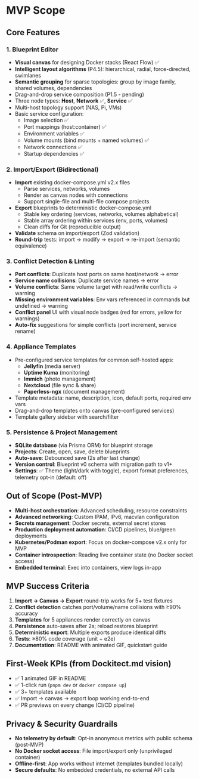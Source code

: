 # MVP Scope

## Core Features

### 1. Blueprint Editor

- **Visual canvas** for designing Docker stacks (React Flow) ✅
- **Intelligent layout algorithms** (P4.5): hierarchical, radial, force-directed, swimlanes
- **Semantic grouping** for sparse topologies: group by image family, shared volumes, dependencies
- Drag-and-drop service composition (P1.5 - pending)
- Three node types: **Host**, **Network** ✅, **Service** ✅
- Multi-host topology support (NAS, Pi, VMs)
- Basic service configuration:
    - Image selection ✅
    - Port mappings (host:container) ✅
    - Environment variables ✅
    - Volume mounts (bind mounts + named volumes) ✅
    - Network connections ✅
    - Startup dependencies ✅

### 2. Import/Export (Bidirectional)

- **Import** existing docker-compose.yml v2.x files
    - Parse services, networks, volumes
    - Render as canvas nodes with connections
    - Support single-file and multi-file compose projects
- **Export** blueprints to deterministic docker-compose.yml
    - Stable key ordering (services, networks, volumes alphabetical)
    - Stable array ordering within services (env, ports, volumes)
    - Clean diffs for Git (reproducible output)
- **Validate** schema on import/export (Zod validation)
- **Round-trip** tests: import → modify → export → re-import (semantic equivalence)

### 3. Conflict Detection & Linting

- **Port conflicts**: Duplicate host ports on same host/network → error
- **Service name collisions**: Duplicate service names → error
- **Volume conflicts**: Same volume target with read/write conflicts → warning
- **Missing environment variables**: Env vars referenced in commands but undefined → warning
- **Conflict panel** UI with visual node badges (red for errors, yellow for warnings)
- **Auto-fix** suggestions for simple conflicts (port increment, service rename)

### 4. Appliance Templates

- Pre-configured service templates for common self-hosted apps:
    - **Jellyfin** (media server)
    - **Uptime Kuma** (monitoring)
    - **Immich** (photo management)
    - **Nextcloud** (file sync & share)
    - **Paperless-ngx** (document management)
- Template metadata: name, description, icon, default ports, required env vars
- Drag-and-drop templates onto canvas (pre-configured services)
- Template gallery sidebar with search/filter

### 5. Persistence & Project Management

- **SQLite database** (via Prisma ORM) for blueprint storage
- **Projects**: Create, open, save, delete blueprints
- **Auto-save**: Debounced save (2s after last change)
- **Version control**: Blueprint v0 schema with migration path to v1+
- **Settings**: ✅ Theme (light/dark with toggle), export format preferences, telemetry opt-in (default: off)

## Out of Scope (Post-MVP)

- **Multi-host orchestration**: Advanced scheduling, resource constraints
- **Advanced networking**: Custom IPAM, IPv6, macvlan configuration
- **Secrets management**: Docker secrets, external secret stores
- **Production deployment automation**: CI/CD pipelines, blue/green deployments
- **Kubernetes/Podman export**: Focus on docker-compose v2.x only for MVP
- **Container introspection**: Reading live container state (no Docker socket access)
- **Embedded terminal**: Exec into containers, view logs in-app

## MVP Success Criteria

1. **Import → Canvas → Export** round-trip works for 5+ test fixtures
2. **Conflict detection** catches port/volume/name collisions with ≥90% accuracy
3. **Templates** for 5 appliances render correctly on canvas
4. **Persistence** auto-saves after 2s; reload restores blueprint
5. **Deterministic export**: Multiple exports produce identical diffs
6. **Tests**: ≥80% code coverage (unit + e2e)
7. **Documentation**: README with animated GIF, quickstart guide

## First-Week KPIs (from Dockitect.md vision)

- ✅ 1 animated GIF in README
- ✅ 1-click run (`pnpm dev` or `docker compose up`)
- ✅ 3+ templates available
- ✅ Import → canvas → export loop working end-to-end
- ✅ PR previews on every change (CI/CD pipeline)

## Privacy & Security Guardrails

- **No telemetry by default**: Opt-in anonymous metrics with public schema (post-MVP)
- **No Docker socket access**: File import/export only (unprivileged container)
- **Offline-first**: App works without internet (templates bundled locally)
- **Secure defaults**: No embedded credentials, no external API calls
